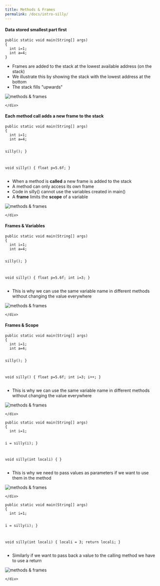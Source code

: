 ```yaml
---
title: Methods & Frames
permalink: /docs/intro-silly/
---
```


#### Data stored smallest part first
<div class="row">
    <div class="col-md-6">
            <pre><code class="language-java">public static void main(String[] args) 
{
  int i=1; 
  int a=4;
} 
</code></pre>
<ul>
<li>Frames are added to the stack at the lowest available address (on the stack)</li>
<li>We illustrate this by showing the stack with the lowest address at the bottom</li>
<li>The stack fills "upwards"</li>
</ul>
    </div>
    <div class="col-md-6">
<img src="/assets/img/stack-methods-1.png" alt="methods & frames">

    </div>
</div>


#### Each method call adds a new frame to the stack
<div class="row">
    <div class="col-md-6">
            <pre><code class="language-java">public static void main(String[] args) 
{
  int i=1; 
  int a=4;

  silly();
} 

void silly()
{
  float p=5.6f;
}
</code></pre>
<ul>
<li>When a method is <b>called</b> a new frame is added to the stack</li>
<li>A method can only access its own frame</li>
<li>Code in silly() cannot use the variables created in main()</li>
<li>A <b>frame</b> limits the <b>scope</b> of a variable</li>
</ul>
    </div>
    <div class="col-md-6">
<img src="/assets/img/stack-methods-2.png" alt="methods & frames">

    </div>
</div>


#### Frames & Variables
<div class="row">
    <div class="col-md-6">
            <pre><code class="language-java">public static void main(String[] args) 
{
  int i=1; 
  int a=4;

  silly();
} 

void silly()
{
  float p=5.6f;
  int i=3;
}
</code></pre>
<ul>
<li>This is why we can use the same variable name in different methods without changing the value everywhere
</li>
</ul>
    </div>
    <div class="col-md-6">
<img src="/assets/img/stack-methods-3.png" alt="methods & frames">

    </div>
</div>



#### Frames & Scope
<div class="row">
    <div class="col-md-6">
            <pre><code class="language-java">public static void main(String[] args) 
{
  int i=1; 
  int a=4;

  silly();
} 

void silly()
{
  float p=5.6f;
  int i=3;
  i++;
}
</code></pre>
<ul>
<li>This is why we can use the same variable name in different methods without changing the value everywhere
</li>
</ul>
    </div>
    <div class="col-md-6">
<img src="/assets/img/stack-methods-4.png" alt="methods & frames">

    </div>
</div>

<div class="row">
    <div class="col-md-6">
            <pre><code class="language-java">public static void main(String[] args) 
{
  int i=1; 

  i = silly(i);
} 

void silly(int locali)
{
}
</code></pre>
<ul>
<li>This is why we need to pass values as parameters if we want to use them in the method
</li>
</ul>
    </div>
    <div class="col-md-6">
<img src="/assets/img/stack-methods-5.png" alt="methods & frames">

    </div>
</div>


<div class="row">
    <div class="col-md-6">
            <pre><code class="language-java">public static void main(String[] args) 
{
  int i=1; 

  i = silly(i);
} 

void silly(int locali)
{
  locali = 3;
  return locali;
}
</code></pre>
<ul>
<li>Similarly if we want to pass back a value to the calling method we have to use a return 
</li>
</ul>
    </div>
    <div class="col-md-6">
<img src="/assets/img/stack-methods-7.png" alt="methods & frames">

    </div>
</div>


